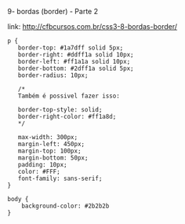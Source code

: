 9- bordas (border) - Parte 2

link: http://cfbcursos.com.br/css3-8-bordas-border/

````
p {
   border-top: #1a7dff solid 5px;
   border-right: #ddff1a solid 10px;
   border-left: #ff1a1a solid 10px;
   border-bottom: #2dff1a solid 5px;
   border-radius: 10px;

   /*
   Também é possivel fazer isso:

   border-top-style: solid;
   border-right-color: #ff1a8d;
   */

   max-width: 300px;
   margin-left: 450px;
   margin-top: 100px;
   margin-bottom: 50px;
   padding: 10px;
   color: #FFF;
   font-family: sans-serif;
}

body {
    background-color: #2b2b2b
}
````